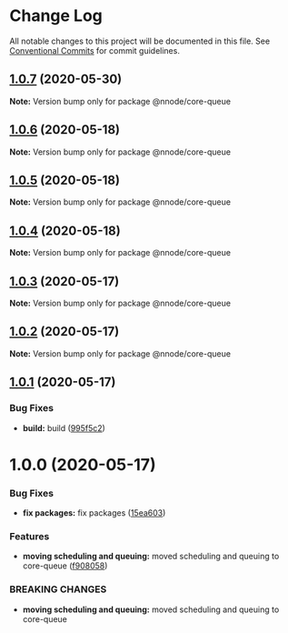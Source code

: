 # Change Log

All notable changes to this project will be documented in this file.
See [Conventional Commits](https://conventionalcommits.org) for commit guidelines.

## [1.0.7](https://github.com/nativecode-dev/sosus/compare/@nnode/core-queue@1.0.7-next.0...@nnode/core-queue@1.0.7) (2020-05-30)

**Note:** Version bump only for package @nnode/core-queue





## [1.0.6](https://github.com/nativecode-dev/sosus/compare/@nnode/core-queue@1.0.6-next.0...@nnode/core-queue@1.0.6) (2020-05-18)

**Note:** Version bump only for package @nnode/core-queue





## [1.0.5](https://github.com/nativecode-dev/sosus/compare/@nnode/core-queue@1.0.5-next.0...@nnode/core-queue@1.0.5) (2020-05-18)

**Note:** Version bump only for package @nnode/core-queue





## [1.0.4](https://github.com/nativecode-dev/sosus/compare/@nnode/core-queue@1.0.4-next.0...@nnode/core-queue@1.0.4) (2020-05-18)

**Note:** Version bump only for package @nnode/core-queue





## [1.0.3](https://github.com/nativecode-dev/sosus/compare/@nnode/core-queue@1.0.3-next.0...@nnode/core-queue@1.0.3) (2020-05-17)

**Note:** Version bump only for package @nnode/core-queue





## [1.0.2](https://github.com/nativecode-dev/sosus/compare/@nnode/core-queue@1.0.2-next.1...@nnode/core-queue@1.0.2) (2020-05-17)

**Note:** Version bump only for package @nnode/core-queue





## [1.0.1](https://github.com/nativecode-dev/sosus/compare/@nnode/core-queue@1.0.0...@nnode/core-queue@1.0.1) (2020-05-17)


### Bug Fixes

* **build:** build ([995f5c2](https://github.com/nativecode-dev/sosus/commit/995f5c23ffcc9b10bd5a7f73448ebb7fa8d56677))





# 1.0.0 (2020-05-17)


### Bug Fixes

* **fix packages:** fix packages ([15ea603](https://github.com/nativecode-dev/sosus/commit/15ea60319cd5e84abc06cb3d05d3b044b546cd5a))


### Features

* **moving scheduling and queuing:** moved scheduling and queuing to core-queue ([f908058](https://github.com/nativecode-dev/sosus/commit/f908058fd982e078ffc3463b41f2c63451277060))


### BREAKING CHANGES

* **moving scheduling and queuing:** moved scheduling and queuing to core-queue
